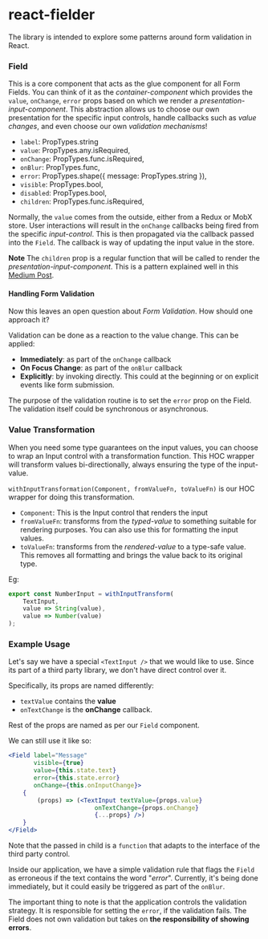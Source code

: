 # react-fielder

The library is intended to explore some patterns around form validation
in React.

### Field

This is a core component that acts as the glue component for all Form Fields.
You can think of it as the _container-component_ which provides
the `value`, `onChange`, `error` props based on which
we render a _presentation-input-component_. This abstraction allows us to choose
our own presentation for the specific input controls, handle callbacks such as _value
changes_, and even choose our own _validation mechanisms_! 

- `label`: PropTypes.string
- `value`: PropTypes.any.isRequired,
- `onChange`: PropTypes.func.isRequired,
- `onBlur`: PropTypes.func,
- `error`: PropTypes.shape({
    message: PropTypes.string
}),
- `visible`: PropTypes.bool,
- `disabled`: PropTypes.bool,
- `children`: PropTypes.func.isRequired,

Normally, the `value` comes from the outside, either from a Redux or MobX store. User interactions
will result in the `onChange` callbacks being fired from the specific _input-control_. This
is then propagated via the callback passed into the `Field`. The callback is way of
updating the input value in the store.

**Note** The `children` prop is a regular function that will be called to render
the _presentation-input-component_. This is a pattern explained well in this [Medium Post](https://medium.com/merrickchristensen/function-as-child-components-5f3920a9ace9).

#### Handling Form Validation

Now this leaves an open question about _Form Validation_. How should one approach it?

Validation can be done as a reaction to the value change. This can be applied:

- **Immediately**: as part of the `onChange` callback
- **On Focus Change**: as part of the `onBlur` callback
- **Explicitly**: by invoking directly. This could at the beginning or on explicit
events like form submission. 

The purpose of the validation routine is to set the `error` prop on the Field. The
validation itself could be synchronous or asynchronous.

### Value Transformation

When you need some type guarantees on the input values, you can choose to wrap an Input control
with a transformation function. This HOC wrapper will transform values bi-directionally,
always ensuring the type of the input-value.

`withInputTransformation(Component, fromValueFn, toValueFn)` is our HOC wrapper for doing
this transformation.

- `Component`: This is the Input control that renders the input
- `fromValueFn`: transforms from the _typed-value_ to something suitable for rendering purposes. 
You can also use this for formatting the input values.
- `toValueFn`: transforms from the _rendered-value_ to a type-safe value. This removes all formatting and brings the value back to its original type. 

Eg:

```js
export const NumberInput = withInputTransform(
    TextInput, 
    value => String(value), 
    value => Number(value)
);

```
### Example Usage

Let's say we have a special `<TextInput />` that we would like to use. Since its part of 
a third party library, we don't have direct control over it. 

Specifically, its props are named differently:

- `textValue` contains the **value**
- `onTextChange` is the **onChange** callback.

Rest of the props are named as per our `Field` component.

We can still use it like so:

```jsx harmony
<Field label="Message"
       visible={true}
       value={this.state.text}
       error={this.state.error}
       onChange={this.onInputChange}>
    {
        (props) => (<TextInput textValue={props.value}
                        onTextChange={props.onChange} 
                        {...props} />)
    }
</Field>
```

Note that the passed in child is a `function` that adapts to the interface of the
third party control.

Inside our application, we have a simple validation rule that flags the `Field` as erroneous
if the text contains the word "_error_". Currently, it's
being done immediately, but it could easily be triggered as part of the `onBlur`. 

The important thing to note is that the application controls the validation strategy. It is
responsible for setting the `error`, if the validation fails. The Field does not own
validation but takes on **the responsibility of showing errors**.
